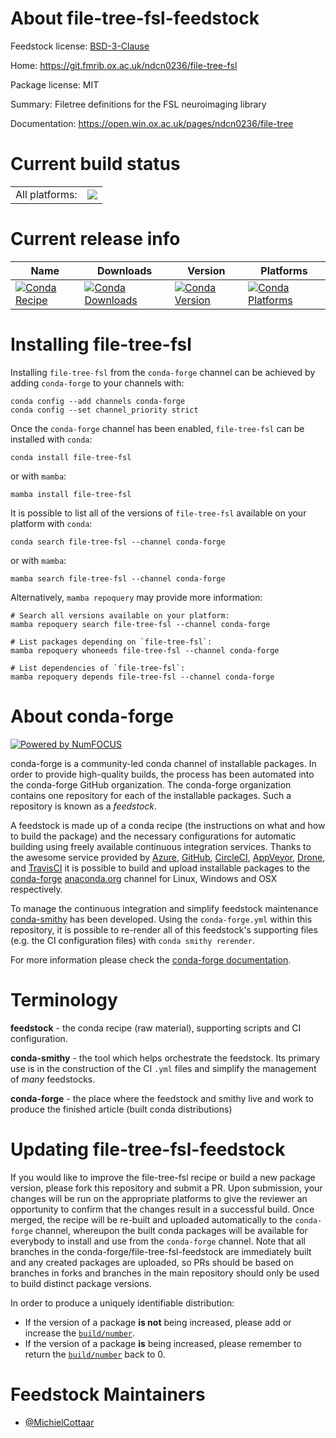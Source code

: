 About file-tree-fsl-feedstock
=============================

Feedstock license: [BSD-3-Clause](https://github.com/conda-forge/file-tree-fsl-feedstock/blob/main/LICENSE.txt)

Home: https://git.fmrib.ox.ac.uk/ndcn0236/file-tree-fsl

Package license: MIT

Summary: Filetree definitions for the FSL neuroimaging library

Documentation: https://open.win.ox.ac.uk/pages/ndcn0236/file-tree

Current build status
====================


<table><tr><td>All platforms:</td>
    <td>
      <a href="https://dev.azure.com/conda-forge/feedstock-builds/_build/latest?definitionId=12426&branchName=main">
        <img src="https://dev.azure.com/conda-forge/feedstock-builds/_apis/build/status/file-tree-fsl-feedstock?branchName=main">
      </a>
    </td>
  </tr>
</table>

Current release info
====================

| Name | Downloads | Version | Platforms |
| --- | --- | --- | --- |
| [![Conda Recipe](https://img.shields.io/badge/recipe-file--tree--fsl-green.svg)](https://anaconda.org/conda-forge/file-tree-fsl) | [![Conda Downloads](https://img.shields.io/conda/dn/conda-forge/file-tree-fsl.svg)](https://anaconda.org/conda-forge/file-tree-fsl) | [![Conda Version](https://img.shields.io/conda/vn/conda-forge/file-tree-fsl.svg)](https://anaconda.org/conda-forge/file-tree-fsl) | [![Conda Platforms](https://img.shields.io/conda/pn/conda-forge/file-tree-fsl.svg)](https://anaconda.org/conda-forge/file-tree-fsl) |

Installing file-tree-fsl
========================

Installing `file-tree-fsl` from the `conda-forge` channel can be achieved by adding `conda-forge` to your channels with:

```
conda config --add channels conda-forge
conda config --set channel_priority strict
```

Once the `conda-forge` channel has been enabled, `file-tree-fsl` can be installed with `conda`:

```
conda install file-tree-fsl
```

or with `mamba`:

```
mamba install file-tree-fsl
```

It is possible to list all of the versions of `file-tree-fsl` available on your platform with `conda`:

```
conda search file-tree-fsl --channel conda-forge
```

or with `mamba`:

```
mamba search file-tree-fsl --channel conda-forge
```

Alternatively, `mamba repoquery` may provide more information:

```
# Search all versions available on your platform:
mamba repoquery search file-tree-fsl --channel conda-forge

# List packages depending on `file-tree-fsl`:
mamba repoquery whoneeds file-tree-fsl --channel conda-forge

# List dependencies of `file-tree-fsl`:
mamba repoquery depends file-tree-fsl --channel conda-forge
```


About conda-forge
=================

[![Powered by
NumFOCUS](https://img.shields.io/badge/powered%20by-NumFOCUS-orange.svg?style=flat&colorA=E1523D&colorB=007D8A)](https://numfocus.org)

conda-forge is a community-led conda channel of installable packages.
In order to provide high-quality builds, the process has been automated into the
conda-forge GitHub organization. The conda-forge organization contains one repository
for each of the installable packages. Such a repository is known as a *feedstock*.

A feedstock is made up of a conda recipe (the instructions on what and how to build
the package) and the necessary configurations for automatic building using freely
available continuous integration services. Thanks to the awesome service provided by
[Azure](https://azure.microsoft.com/en-us/services/devops/), [GitHub](https://github.com/),
[CircleCI](https://circleci.com/), [AppVeyor](https://www.appveyor.com/),
[Drone](https://cloud.drone.io/welcome), and [TravisCI](https://travis-ci.com/)
it is possible to build and upload installable packages to the
[conda-forge](https://anaconda.org/conda-forge) [anaconda.org](https://anaconda.org/)
channel for Linux, Windows and OSX respectively.

To manage the continuous integration and simplify feedstock maintenance
[conda-smithy](https://github.com/conda-forge/conda-smithy) has been developed.
Using the ``conda-forge.yml`` within this repository, it is possible to re-render all of
this feedstock's supporting files (e.g. the CI configuration files) with ``conda smithy rerender``.

For more information please check the [conda-forge documentation](https://conda-forge.org/docs/).

Terminology
===========

**feedstock** - the conda recipe (raw material), supporting scripts and CI configuration.

**conda-smithy** - the tool which helps orchestrate the feedstock.
                   Its primary use is in the construction of the CI ``.yml`` files
                   and simplify the management of *many* feedstocks.

**conda-forge** - the place where the feedstock and smithy live and work to
                  produce the finished article (built conda distributions)


Updating file-tree-fsl-feedstock
================================

If you would like to improve the file-tree-fsl recipe or build a new
package version, please fork this repository and submit a PR. Upon submission,
your changes will be run on the appropriate platforms to give the reviewer an
opportunity to confirm that the changes result in a successful build. Once
merged, the recipe will be re-built and uploaded automatically to the
`conda-forge` channel, whereupon the built conda packages will be available for
everybody to install and use from the `conda-forge` channel.
Note that all branches in the conda-forge/file-tree-fsl-feedstock are
immediately built and any created packages are uploaded, so PRs should be based
on branches in forks and branches in the main repository should only be used to
build distinct package versions.

In order to produce a uniquely identifiable distribution:
 * If the version of a package **is not** being increased, please add or increase
   the [``build/number``](https://docs.conda.io/projects/conda-build/en/latest/resources/define-metadata.html#build-number-and-string).
 * If the version of a package **is** being increased, please remember to return
   the [``build/number``](https://docs.conda.io/projects/conda-build/en/latest/resources/define-metadata.html#build-number-and-string)
   back to 0.

Feedstock Maintainers
=====================

* [@MichielCottaar](https://github.com/MichielCottaar/)

